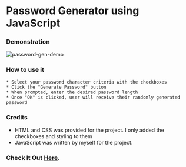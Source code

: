 # Password Generator using JavaScript

### Demonstration
![password-gen-demo](https://user-images.githubusercontent.com/61129844/79707669-48b35a00-828b-11ea-9a56-cf5282ba2d51.gif)


### How to use it
    * Select your password character criteria with the checkboxes
    * Click the "Generate Password" button
    * When prompted, enter the desired password length
    * Once "OK" is clicked, user will receive their randomly generated password

### Credits
   * HTML and CSS was provided for the project. I only added the checkboxes and styling to them
   * JavaScript was written by myself for the project.
   
### Check It Out [Here](https://jbouchard13.github.io/password-generator/).
  
